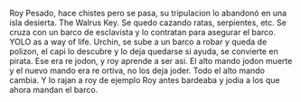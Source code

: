 Roy
Pesado, hace chistes pero se pasa, su tripulacion lo abandonó en una isla desierta. The Walrus Key. Se quedo cazando ratas, serpientes, etc. Se cruza con un barco de esclavista y lo contratan para asegurar el barco. YOLO as a way of life. 
Urchin, se sube a un barco a robar y queda de polizon, el capi lo descubre y lo deja quedarse si ayuda, se convierte en pirata. Ese era re jodon, y roy aprende a ser asi. 
El alto mando jodon muerte y el nuevo mando era re ortiva, no los deja joder. Todo el alto mando cambia. Y lo rajan a roy de ejemplo
Roy antes bardeaba y jodia a los que ahora mandan el barco.